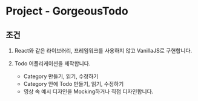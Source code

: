 # Project - GorgeousTodo

## 조건

1. React와 같은 라이브러리, 프레임워크를 사용하지 않고 VanillaJS로 구현합니다.
2. Todo 어플리케이션을 제작합니다.

   - Category 만들기, 읽기, 수정하기
   - Category 안에 Todo 만들기, 읽기, 수정하기
   - 영상 속 예시 디자인을 Mocking하거나 직접 디자인합니다.
